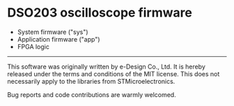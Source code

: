 DSO203 oscilloscope firmware
====

 * System firmware ("sys")
 * Application firmware ("app")
 * FPGA logic

----

This software was originally written by e-Design Co., Ltd.
It is hereby released under the terms and conditions of the MIT license.
This does not necessarily apply to the libraries from STMicroelectronics.

Bug reports and code contributions are warmly welcomed.
